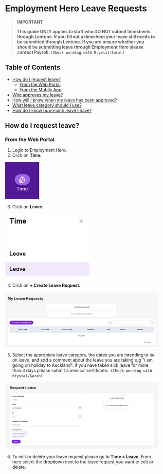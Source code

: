 # Employment Hero Leave Requests

>**IMPORTANT**
>
>**This guide ONLY applies to staff who DO NOT submit timesheets through Lentune. If you fill out a timesheet your leave still needs to be submitted through Lentune. If you are unsure whether you should be submitting leave through Employment Hero please contact Payroll. `(Check wording with Krystal/Sarah)`**

## Table of Contents 
- [How do I request leave?](#item-one)
  - [From the Web Portal](#item-one-one)
  - [From the Mobile App](#item-one-two)
- [Who approves my leave?](#item-two)
- [How will I know when my leave has been approved?](#item-two)
- [What leave category should I use?](#item-three)
- [How do I know how much leave I have?](#item-three)

 <!-- headings -->
 <a id="item-one"></a>
 ## How do I request leave?

 <a id="item-one-one"></a>
### From the Web Portal

1. Login to Employment Hero.
2. Click on **Time.**
   
![Time menu icon](https://github.com/cookbrothersconstruction/documentation/blob/main/images/Time%20Icon.png)

3. Click on **Leave.**

![Leave menu](https://github.com/cookbrothersconstruction/documentation/blob/main/images/Leave%20Menu.png)

4. Click on **+ Create Leave Request.**

![+ Create Leave Request](https://github.com/cookbrothersconstruction/documentation/blob/main/images/My%20leave%20requests%20screen.png)  

5. Select the appropiate leave category, the dates you are intending to be on leave, and add a comment about the leave you are taking e.g "I am going on holiday to Auckland". If you have taken sick leave for more than 3 days please submit a medical certificate...`(Check wording with Krystal/Sarah)`

![Request Leave Screen](https://github.com/cookbrothersconstruction/documentation/blob/main/images/request%20leave.png) 

6. To edit or delete your leave request please go to **Time > Leave**. From here select the dropdown next to the leave request you want to edit or delete.

   







